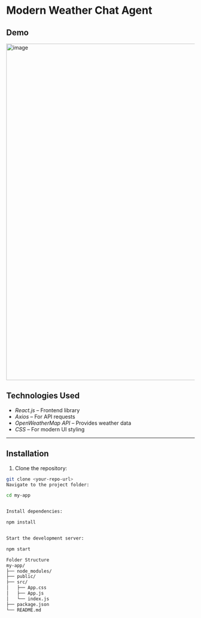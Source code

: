  # Modern Weather Chat Agent

## Demo

<img width="1600" height="900" alt="image" src="https://github.com/user-attachments/assets/f4683cde-f106-4ad1-a9af-775cbbb87ccc" />


## Technologies Used

- *React.js* – Frontend library
- *Axios* – For API requests
- *OpenWeatherMap API* – Provides weather data
- *CSS* – For modern UI styling

---

## Installation

1. Clone the repository:

```bash
git clone <your-repo-url>
Navigate to the project folder:

cd my-app


Install dependencies:

npm install


Start the development server:

npm start

Folder Structure
my-app/
├── node_modules/
├── public/
├── src/
│   ├── App.css
│   ├── App.js
│   └── index.js
├── package.json
└── README.md
